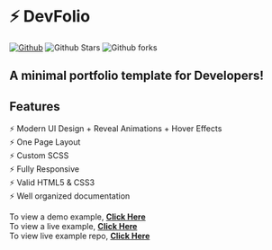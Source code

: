 # ⚡️ DevFolio
[![Github](https://img.shields.io/github/license/anilseervi/DevFolio?color=%2312c2e9&style=for-the-badge)](https://github.com/AnilSeervi/DevFolio/blob/master/README.md) ![Github Stars](https://img.shields.io/github/stars/anilseervi/DevFolio?color=%23c471ed&style=for-the-badge) ![Github forks](https://img.shields.io/github/forks/anilseervi/DevFolio?color=%23f64f59&style=for-the-badge)

## A minimal portfolio template for Developers!

## Features

⚡️ Modern UI Design + Reveal Animations + Hover Effects\
⚡️ One Page Layout\
⚡️ Custom SCSS\
⚡️ Fully Responsive\
⚡️ Valid HTML5 & CSS3\
⚡️ Well organized documentation

To view a demo example, **[Click Here](https://anilseervi.github.io/DevFolio/)**\
To view a live example, **[Click Here](https://anilseervi.github.io/Portfolio/)**\
To view live example repo, **[Click Here](https://github.com/AnilSeervi/Portfolio/)**
